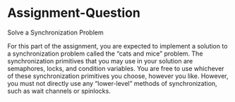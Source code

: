 # Assignment-Question
Solve a Synchronization Problem

For this part of the assignment, you are expected to implement a solution to a synchronization problem called the “cats and mice” problem. The synchronization primitives that you may use in your solution are semaphores, locks, and condition variables. You are free to use whichever of these synchronization primitives you choose, however you like. However, you must not directly use any “lower-level” methods of synchronization, such as wait channels or spinlocks.
